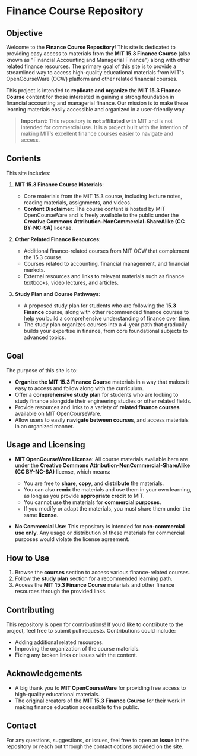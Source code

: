 # Finance Course Repository

## Objective

Welcome to the **Finance Course Repository**! This site is dedicated to providing easy access to materials from the **MIT 15.3 Finance Course** (also known as "Financial Accounting and Managerial Finance") along with other related finance resources. The primary goal of this site is to provide a streamlined way to access high-quality educational materials from MIT's OpenCourseWare (OCW) platform and other related financial courses.

This project is intended to **replicate and organize** the **MIT 15.3 Finance Course** content for those interested in gaining a strong foundation in financial accounting and managerial finance. Our mission is to make these learning materials easily accessible and organized in a user-friendly way.

> **Important**: This repository is **not affiliated** with MIT and is not intended for commercial use. It is a project built with the intention of making MIT’s excellent finance courses easier to navigate and access.

## Contents

This site includes:

1. **MIT 15.3 Finance Course Materials**:
   - Core materials from the MIT 15.3 course, including lecture notes, reading materials, assignments, and videos.
   - **Content Disclaimer**: The course content is hosted by MIT OpenCourseWare and is freely available to the public under the **Creative Commons Attribution-NonCommercial-ShareAlike (CC BY-NC-SA)** license.

2. **Other Related Finance Resources**:
   - Additional finance-related courses from MIT OCW that complement the 15.3 course.
   - Courses related to accounting, financial management, and financial markets.
   - External resources and links to relevant materials such as finance textbooks, video lectures, and articles.

3. **Study Plan and Course Pathways**:
   - A proposed study plan for students who are following the **15.3 Finance** course, along with other recommended finance courses to help you build a comprehensive understanding of finance over time.
   - The study plan organizes courses into a 4-year path that gradually builds your expertise in finance, from core foundational subjects to advanced topics.

## Goal

The purpose of this site is to:

- **Organize the MIT 15.3 Finance Course** materials in a way that makes it easy to access and follow along with the curriculum.
- Offer a **comprehensive study plan** for students who are looking to study finance alongside their engineering studies or other related fields.
- Provide resources and links to a variety of **related finance courses** available on MIT OpenCourseWare.
- Allow users to easily **navigate between courses**, and access materials in an organized manner.

## Usage and Licensing

- **MIT OpenCourseWare License**: All course materials available here are under the **Creative Commons Attribution-NonCommercial-ShareAlike (CC BY-NC-SA)** license, which means:
  - You are free to **share**, **copy**, and **distribute** the materials.
  - You can also **remix** the materials and use them in your own learning, as long as you provide **appropriate credit** to MIT.
  - You cannot use the materials for **commercial purposes**.
  - If you modify or adapt the materials, you must share them under the same **license**.

- **No Commercial Use**: This repository is intended for **non-commercial use only**. Any usage or distribution of these materials for commercial purposes would violate the license agreement.

## How to Use

1. Browse the **courses** section to access various finance-related courses.
2. Follow the **study plan** section for a recommended learning path.
3. Access the **MIT 15.3 Finance Course** materials and other finance resources through the provided links.

## Contributing

This repository is open for contributions! If you’d like to contribute to the project, feel free to submit pull requests. Contributions could include:

- Adding additional related resources.
- Improving the organization of the course materials.
- Fixing any broken links or issues with the content.

## Acknowledgements

- A big thank you to **MIT OpenCourseWare** for providing free access to high-quality educational materials.
- The original creators of the **MIT 15.3 Finance Course** for their work in making finance education accessible to the public.

## Contact

For any questions, suggestions, or issues, feel free to open an **issue** in the repository or reach out through the contact options provided on the site.
